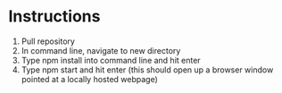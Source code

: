 # Instructions

1. Pull repository
2. In command line, navigate to new directory
3. Type npm install into command line and hit enter
4. Type npm start and hit enter (this should open up a browser window pointed at a locally hosted webpage)
